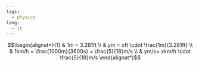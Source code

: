```yaml
---
tags:
  - physics
lang:
  - it
---
```


$$\begin{alignat*}{1}
& 1m = 3.281ft \\
& ym = xft \cdot \frac{1m}{3.281ft} \\
& 1km/h = \frac{1000m}{3600s} = \frac{5}{18}m/s \\
& ym/s= xkm/h \cdot \frac{5}{18}m/s
\end{alignat*}$$

